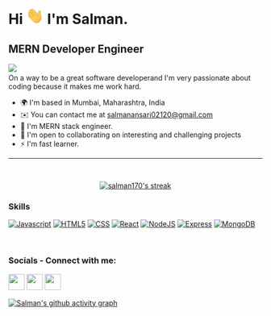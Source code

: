 
Hi <img src="https://raw.githubusercontent.com/ABSphreak/ABSphreak/master/gifs/Hi.gif" width="35"> I'm Salman.
===========================

MERN Developer Engineer
---------------------------
![](https://komarev.com/ghpvc/?username=salman170&color=brightgreen&style=flat) \
On a way to be a great software developerand I'm very passionate about coding because it makes me work hard.

* 🌍  I'm based in Mumbai, Maharashtra, India
* ✉️  You can contact me at [salmanansari02120@gmail.com](mailto:salmanansari02120@gmail.com)
* 🧠  I'm MERN stack engineer.
* 🤝  I'm open to collaborating on interesting and challenging projects
* ⚡  I'm fast learner.

<hr>

<br>
<p align="center">
    <a href="https://github.com/salman170/github-readme-streak-stats">
        <img title="🔥 Get streak stats for your profile at git.io/streak-stats" alt="salman170's streak" src="https://github-readme-streak-stats.herokuapp.com/?user=salman170&theme=black-ice&hide_border=true&stroke=0000&background=060A0CD0"/>
    </a>
</p>


<!-- ## 📊 My Github Stats

  <br/>
    <a href="https://github.com/salman170/github-readme-stats"><img alt="Salman's Github Stats" src="https://github-readme-stats.vercel.app/api?username=salman170&show_icons=true&count_private=true&theme=react&hide_border=true&bg_color=0D1117" /></a>
  <a href="https://github.com/salman170/github-readme-stats"><img alt="Salman's Top Languages" src="https://github-readme-stats.vercel.app/api/top-langs/?username=salman170&langs_count=8&count_private=true&layout=compact&theme=react&hide_border=true&bg_color=0D1117" /></a>
  <br/>
  <b>Note:</b> Top languages is only a metric of the languages my public code consists of and doesn't reflect experience or skill level.

<br/>
<br/> -->

### Skills

<p align="left">
<a href="https://developer.mozilla.org/en-US/docs/Web/JavaScript" target="_blank" rel="noreferrer"><img src="https://raw.githubusercontent.com/danielcranney/readme-generator/main/public/icons/skills/javascript-colored.svg" width="36" height="36" alt="Javascript" /></a>
<a href="https://developer.mozilla.org/en-US/docs/Glossary/HTML5" target="_blank" rel="noreferrer"><img src="https://raw.githubusercontent.com/danielcranney/readme-generator/main/public/icons/skills/html5-colored.svg" width="36" height="36" alt="HTML5" /></a>
<a href="https://developer.mozilla.org/en-US/docs/Web/CSS" target="_blank" rel="noreferrer"><img src="https://raw.githubusercontent.com/danielcranney/readme-generator/main/public/icons/skills/css3-colored.svg" width="36" height="36" alt="CSS" /></a>
<a href="https://reactjs.org/" target="_blank" rel="noreferrer"><img src="https://raw.githubusercontent.com/danielcranney/readme-generator/main/public/icons/skills/react-colored.svg" width="36" height="36" alt="React" /></a>
<a href="https://nodejs.org/en/" target="_blank" rel="noreferrer"><img src="https://raw.githubusercontent.com/danielcranney/readme-generator/main/public/icons/skills/nodejs-colored.svg" width="36" height="36" alt="NodeJS" /></a>
<a href="https://expressjs.com/" target="_blank" rel="noreferrer"><img src="https://raw.githubusercontent.com/danielcranney/readme-generator/main/public/icons/skills/express-colored.svg" width="36" height="36" alt="Express" /></a>
<a href="https://www.mongodb.com/" target="_blank" rel="noreferrer"><img src="https://raw.githubusercontent.com/danielcranney/readme-generator/main/public/icons/skills/mongodb-colored.svg" width="36" height="36" alt="MongoDB" /></a>

</p>
<br/>

### Socials - Connect with me:

<p align="left">
<a href="https://discord.com/users/SalmanA#7113" target="_blank" rel="noreferrer"><img src="https://raw.githubusercontent.com/danielcranney/readme-generator/main/public/icons/socials/discord.svg" width="32" height="32" /></a> 
<a href="https://www.github.com/salman170" target="_blank" rel="noreferrer"><img src="https://raw.githubusercontent.com/danielcranney/readme-generator/main/public/icons/socials/github.svg" width="32" height="32" /></a> 
<!-- <a href="http://www.instagram.com/s.ansari.17" target="_blank" rel="noreferrer"><img src="https://raw.githubusercontent.com/danielcranney/readme-generator/main/public/icons/socials/instagram.svg" width="32" height="32" /></a>  -->
<a href="https://www.linkedin.com/in/salman-ansari1/" target="_blank" rel="noreferrer"><img src="https://raw.githubusercontent.com/danielcranney/readme-generator/main/public/icons/socials/linkedin.svg" width="32" height="32" /></a> 
</p>

<!-- <a href="https://github.com/salman170/github-readme-activity-graph"><img alt="Salman's Activity Graph" src="https://activity-graph.herokuapp.com/graph?username=salman170&bg_color=0D1117&color=5BCDEC&line=5BCDEC&point=FFFFFF&hide_border=true" /></a> -->

[![Salman's github activity graph](https://github-readme-activity-graph.cyclic.app/graph?username=salman170&theme=react-dark)](https://github.com/salman170/github-readme-activity-graph)


<!-- ## Watch my contribution graph
<div align="center"> <img src="https://raw.githubusercontent.com/salman170/salman170/output/github-contribution-grid-snake.svg" /></div>  -->

